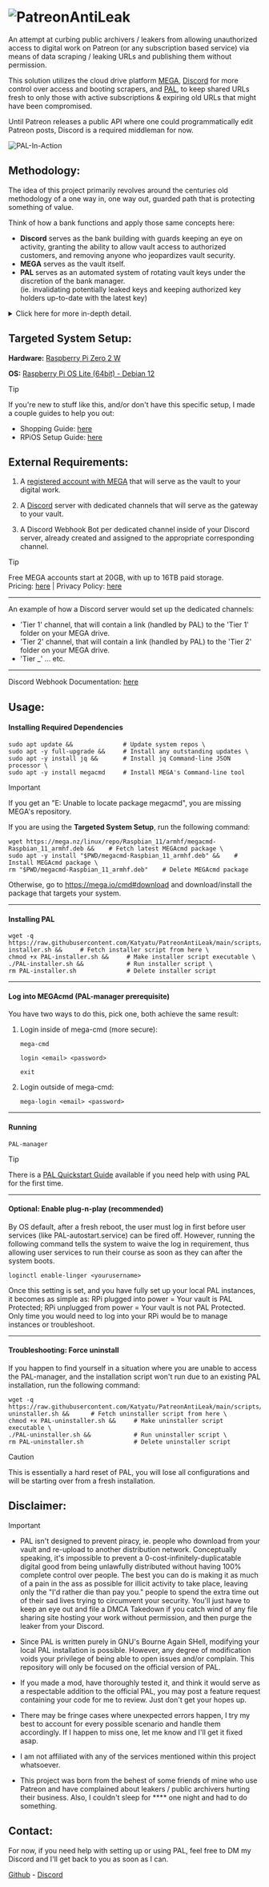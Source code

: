 # ![PatreonAntiLeak](/.github/resources/README/PAL-Logo.png)

An attempt at curbing public archivers / leakers from allowing unauthorized access to digital work on Patreon (or any subscription based service) via means of data scraping / leaking URLs and publishing them without permission.

This solution utilizes the cloud drive platform [MEGA](https://mega.io/), [Discord](https://discord.com/) for more control over access and booting scrapers, and [PAL](https://github.com/Katyatu/PatreonAntiLeak), to keep shared URLs fresh to only those with active subscriptions & expiring old URLs that might have been compromised.

Until Patreon releases a public API where one could programmatically edit Patreon posts, Discord is a required middleman for now.

![PAL-In-Action](/.github/resources/README/PAL-In-Action.png)

## Methodology:

The idea of this project primarily revolves around the centuries old methodology of a one way in, one way out, guarded path that is protecting something of value.  

Think of how a bank functions and apply those same concepts here:

- **Discord** serves as the bank building with guards keeping an eye on activity, granting the ability to allow vault access to authorized customers, and removing anyone who jeopardizes vault security.
- **MEGA** serves as the vault itself.
- **PAL** serves as an automated system of rotating vault keys under the discretion of the bank manager.<br/>(ie. invalidating potentially leaked keys and keeping authorized key holders up-to-date with the latest key)

<details>
<summary>Click here for more in-depth detail.</summary>
<br/>
Using this methodology, leaking URLs is rendered largely pointless, as any leaked URLs would be quickly invalidated per the set key rotation period.<br/><br/>

By rotating keys in a frequent enough manner:

1. Discord admins have the ability to track down leaker accounts, and ban them for TOS violations.
2. Any human leakers would stop trying to leak as they would be required to sit at their computer 24/7.
3. Any individual bot leakers would repeatedly risk exposing themselves violating TOS, eventually leading to a banned account. Thus, discouraging any individual from repeated attempts as the cost alone to leak for free would **really** start to add up, on top of all prior efforts being wasted as URLs are regularly invalidated.

   > Make the risk/reward skewed enough in your favor and get trusted community members to help keep an eye out for offenders.
4. Any public archivers would have to increase their archiving visit frequency by many factors, which would require more server resources than any public achiever owner would want to invest in.

   An arbitrary example in order for a public archiver to keep up-to-date, in the time period of a week:
   
   | # of Accounts<br/>to Scrape | PAL Key Rotation<br/>Frequency | Total Scrapes / week | Total Time to Complete<br/>(10 scrapes / second) |                     Verdict                     |
   | :-------------------------: | :----------------------------: | :------------------: | :----------------------------------------------: | :---------------------------------------------: |
   |           100,000           |         (unprotected)          |    100,000 / week    |                  10,000 seconds                  |       ~2.8 hours < 168 hours<br/>Feasible       |
   |           100,000           |           Every day            |    700,000 / week    |                  70,000 seconds                  |      ~19.4 hours < 168 hours<br/>Feasible       |
   |           100,000           |           Every hour           |  16,800,000 / week   |                1,680,000 seconds                 | ~467 hours &#8816; 168 hours<br/>**Too costly** |
   
   So, unless you are apart of the world's most famous Patreon creators where the incessant scraping is somehow financially worth it, public archiver leaks will always be outdated when PAL is deployed.

### Concept Flowcharts:

<details>
<summary>Access to your Patreon content by default</summary>

![Without-PAL](/.github/resources/README/Without-PAL.png)

</details>

<details>
<summary>Access to your Patreon content under PAL's protection</summary>

![With-PAL](/.github/resources/README/With-PAL.png)

</details>

<details>
<summary>What PAL does when executed</summary>

![PAL-Process](/.github/resources/README/PAL-Process.png)

</details>
</details>

<!-- ## To Do:
- [ ] -->

## Targeted System Setup:

**Hardware:** [Raspberry Pi Zero 2 W](https://www.raspberrypi.com/products/raspberry-pi-zero-2-w/)

**OS:** [Raspberry Pi OS Lite (64bit) - Debian 12](https://downloads.raspberrypi.com/raspios_lite_arm64/images/raspios_lite_arm64-2024-03-15/2024-03-15-raspios-bookworm-arm64-lite.img.xz)

> [!TIP]
> If you're new to stuff like this, and/or don't have this specific setup, I made a couple guides to help you out:
>
> - Shopping Guide: [here](https://github.com/Katyatu/PatreonAntiLeak/wiki/Shopping-Guide)
> - RPiOS Setup Guide: [here](https://github.com/Katyatu/PatreonAntiLeak/wiki/Raspberry-Pi-OS-Setup)

## External Requirements:

1. A [registered account with MEGA](https://mega.nz/register) that will serve as the vault to your digital work.

2. A [Discord](https://discord.com/) server with dedicated channels that will serve as the gateway to your vault.

3. A Discord Webhook Bot per dedicated channel inside of your Discord server, already created and assigned to the appropriate corresponding channel.

> [!TIP]  
> Free MEGA accounts start at 20GB, with up to 16TB paid storage.  
> Pricing: [here](https://mega.io/pricing) | Privacy Policy: [here](https://tosdr.org/en/service/306)
>
> <hr/>
>
> An example of how a Discord server would set up the dedicated channels:
>
> - 'Tier 1' channel, that will contain a link (handled by PAL) to the 'Tier 1' folder on your MEGA drive.
> - 'Tier 2' channel, that will contain a link (handled by PAL) to the 'Tier 2' folder on your MEGA drive.
> - 'Tier \_' ... etc.
> <hr/>
>
> Discord Webhook Documentation: [here](https://support.discord.com/hc/en-us/articles/228383668-Intro-to-Webhooks)

## Usage:

#### Installing Required Dependencies

    sudo apt update &&              # Update system repos \
    sudo apt -y full-upgrade &&     # Install any outstanding updates \
    sudo apt -y install jq &&       # Install jq Command-line JSON processor \
    sudo apt -y install megacmd     # Install MEGA's Command-line tool

> [!IMPORTANT]
> If you get an "E: Unable to locate package megacmd", you are missing MEGA's repository.
>
> If you are using the **Targeted System Setup**, run the following command:
>
>     wget https://mega.nz/linux/repo/Raspbian_11/armhf/megacmd-Raspbian_11_armhf.deb &&    # Fetch latest MEGAcmd package \
>     sudo apt -y install "$PWD/megacmd-Raspbian_11_armhf.deb" &&    # Install MEGAcmd package \
>     rm "$PWD/megacmd-Raspbian_11_armhf.deb"    # Delete MEGAcmd package
>
> Otherwise, go to https://mega.io/cmd#download and download/install the package that targets your system.

<hr/>

#### Installing PAL

    wget -q https://raw.githubusercontent.com/Katyatu/PatreonAntiLeak/main/scripts/PAL-installer.sh &&     # Fetch installer script from here \
    chmod +x PAL-installer.sh &&     # Make installer script executable \
    ./PAL-installer.sh &&            # Run installer script \
    rm PAL-installer.sh              # Delete installer script

<hr/>

#### Log into MEGAcmd (PAL-manager prerequisite)

You have two ways to do this, pick one, both achieve the same result:

1.  Login inside of mega-cmd (more secure):

        mega-cmd

        login <email> <password>

        exit

2.  Login outside of mega-cmd:

        mega-login <email> <password>

<hr/>

#### Running

    PAL-manager

> [!TIP]
> There is a [PAL Quickstart Guide](https://github.com/Katyatu/PatreonAntiLeak/wiki/PAL-Quickstart-Guide) available if you need help with using PAL for the first time.

<hr/>

#### Optional: Enable plug-n-play (recommended)

By OS default, after a fresh reboot, the user must log in first before user services (like PAL-autostart.service) can be fired off. However, running the following command tells the system to waive the log in requirement, thus allowing user services to run their course as soon as they can after the system boots.

    loginctl enable-linger <yourusername>

Once this setting is set, and you have fully set up your local PAL instances, it becomes as simple as: RPi plugged into power = Your vault is PAL Protected; RPi unplugged from power = Your vault is not PAL Protected. Only time you would need to log into your RPi would be to manage instances or troubleshoot.

<hr/>

#### Troubleshooting: Force uninstall

If you happen to find yourself in a situation where you are unable to access the PAL-manager, and the installation script won't run due to an existing PAL installation, run the following command:

    wget -q https://raw.githubusercontent.com/Katyatu/PatreonAntiLeak/main/scripts/PAL-uninstaller.sh &&      # Fetch uninstaller script from here \
    chmod +x PAL-uninstaller.sh &&     # Make uninstaller script executable \
    ./PAL-uninstaller.sh &&            # Run uninstaller script \
    rm PAL-uninstaller.sh              # Delete uninstaller script

> [!CAUTION]
> This is essentially a hard reset of PAL, you will lose all configurations and will be starting over from a fresh installation.

## Disclaimer:

> [!IMPORTANT]
>
> - PAL isn't designed to prevent piracy, ie. people who download from your vault and re-upload to another distribution network. Conceptually speaking, it's impossible to prevent a 0-cost-infinitely-duplicatable digital good from being unlawfully distributed without having 100% complete control over people. The best you can do is making it as much of a pain in the ass as possible for illicit activity to take place, leaving only the "I'd rather die than pay you." people to spend the extra time out of their sad lives trying to circumvent your security. You'll just have to keep an eye out and file a DMCA Takedown if you catch wind of any file sharing site hosting your work without permission, and then purge the leaker from your Discord.
>
> - Since PAL is written purely in GNU's Bourne Again SHell, modifying your local PAL installation is possible. However, any degree of modification voids your privilege of being able to open issues and/or complain. This repository will only be focused on the official version of PAL.
> - If you made a mod, have thoroughly tested it, and think it would serve as a respectable addition to the official PAL, you may post a feature request containing your code for me to review. Just don't get your hopes up.
> - There may be fringe cases where unexpected errors happen, I try my best to account for every possible scenario and handle them accordingly. If I happen to miss one, let me know and I'll get it fixed asap.
> - I am not affiliated with any of the services mentioned within this project whatsoever.
> - This project was born from the behest of some friends of mine who use Patreon and have complained about leakers / public archivers hurting their business. Also, I couldn't sleep for \*\*\*\* one night and had to do something.

## Contact:

For now, if you need help with setting up or using PAL, feel free to DM my Discord and I'll get back to you as soon as I can.

[Github](https://github.com/Katyatu) - [Discord](https://discordapp.com/users/392501113611616267)
